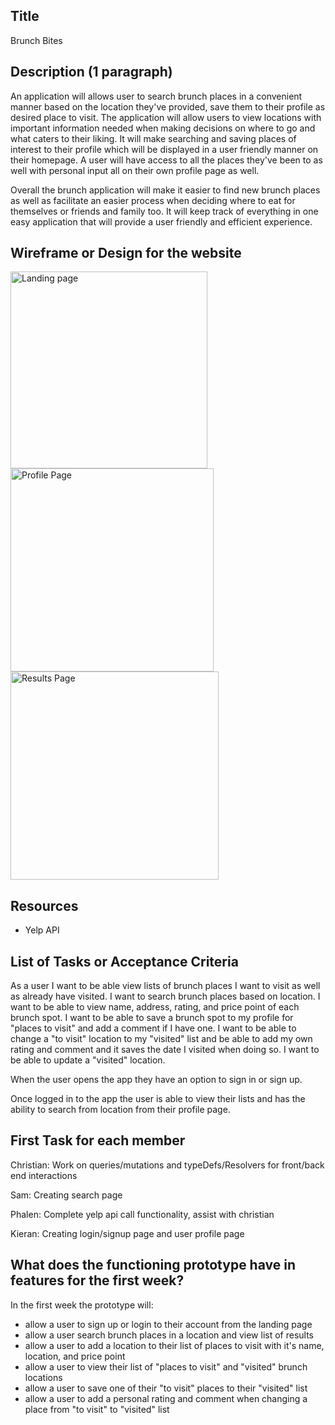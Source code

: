 ## Title

Brunch Bites

## Description (1 paragraph)
An application will allows user to search brunch places in a convenient manner based on the location they've provided, save them to their profile as desired place to visit. The application will allow users to view locations with important information needed when making decisions on where to go and what caters to their liking. It will make searching and saving places of interest to their profile which will be displayed in a user friendly manner on their homepage. A user will have access to all the places they've been to as well with personal input all on their own profile page as well.


Overall the brunch application will make it easier to find new brunch places as well as facilitate an easier process when deciding where to eat for themselves or friends and family too. It will keep track of everything in one easy application that will provide a user friendly and efficient experience. 


## Wireframe or Design for the website
<img width="315" alt="Landing page" src="https://user-images.githubusercontent.com/89230246/153724675-11f6913e-2812-4d01-9d99-1cce0256852f.PNG">
<img width="325" alt="Profile Page" src="https://user-images.githubusercontent.com/89230246/153724678-82db39cb-3eaa-488e-baf3-a6cd3d4a66f0.PNG">
<img width="333" alt="Results Page" src="https://user-images.githubusercontent.com/89230246/153724683-6e2d1647-0663-4a6c-a96c-2ad3500d21e9.PNG">


## Resources

- Yelp API

## List of Tasks or Acceptance Criteria


As a user I want to be able view lists of brunch places I want to visit as well as already have visited. I want to search brunch places based on location. I want to be able to view name, address, rating, and price point of each brunch spot. I want to be able to save a brunch spot to my profile for "places to visit" and add a comment if I have one. I want to be able to change a "to visit" location to my "visited" list and be able to add my own rating and comment and it saves the date I visited when doing so. I want to be able to update a "visited" location.

When the user opens the app they have an option to sign in or sign up.

Once logged in to the app the user is able to view their lists and has the ability to search from location from their profile page.


## First Task for each member

Christian: Work on queries/mutations and typeDefs/Resolvers for front/back end interactions

Sam: Creating search page

Phalen: Complete yelp api call functionality, assist with christian

Kieran: Creating login/signup page and user profile page

## What does the functioning prototype have in features for the first week?

In the first week the prototype will:
- allow a user to sign up or login to their account from the landing page
- allow a user search brunch places in a location and view list of results
- allow a user to add a location to their list of places to visit with it's name, location, and price point
- allow a user to view their list of "places to visit" and "visited" brunch locations
- allow a user to save one of their "to visit" places to their "visited" list
- allow a user to add a personal rating and comment when changing a place from "to visit" to "visited" list
